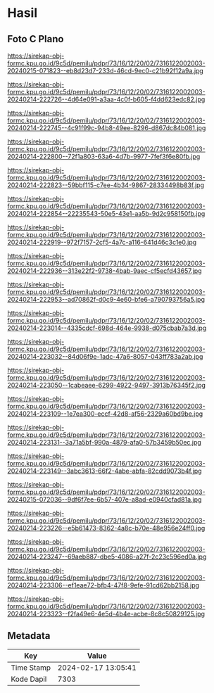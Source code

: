 # Hasil

## Foto C Plano

https://sirekap-obj-formc.kpu.go.id/9c5d/pemilu/pdpr/73/16/12/20/02/7316122002003-20240215-071823--eb8d23d7-233d-46cd-9ec0-c21b92f12a9a.jpg

https://sirekap-obj-formc.kpu.go.id/9c5d/pemilu/pdpr/73/16/12/20/02/7316122002003-20240214-222726--4d64e091-a3aa-4c0f-b605-f4dd623edc82.jpg

https://sirekap-obj-formc.kpu.go.id/9c5d/pemilu/pdpr/73/16/12/20/02/7316122002003-20240214-222745--4c91f99c-94b8-49ee-8296-d867dc84b081.jpg

https://sirekap-obj-formc.kpu.go.id/9c5d/pemilu/pdpr/73/16/12/20/02/7316122002003-20240214-222800--72f1a803-63a6-4d7b-9977-7fef3f6e80fb.jpg

https://sirekap-obj-formc.kpu.go.id/9c5d/pemilu/pdpr/73/16/12/20/02/7316122002003-20240214-222823--59bbf115-c7ee-4b34-9867-28334498b83f.jpg

https://sirekap-obj-formc.kpu.go.id/9c5d/pemilu/pdpr/73/16/12/20/02/7316122002003-20240214-222854--22235543-50e5-43e1-aa5b-9d2c958150fb.jpg

https://sirekap-obj-formc.kpu.go.id/9c5d/pemilu/pdpr/73/16/12/20/02/7316122002003-20240214-222919--972f7157-2cf5-4a7c-a116-641d46c3c1e0.jpg

https://sirekap-obj-formc.kpu.go.id/9c5d/pemilu/pdpr/73/16/12/20/02/7316122002003-20240214-222936--313e22f2-9738-4bab-9aec-cf5ecfd43657.jpg

https://sirekap-obj-formc.kpu.go.id/9c5d/pemilu/pdpr/73/16/12/20/02/7316122002003-20240214-222953--ad70862f-d0c9-4e60-bfe6-a790793756a5.jpg

https://sirekap-obj-formc.kpu.go.id/9c5d/pemilu/pdpr/73/16/12/20/02/7316122002003-20240214-223014--4335cdcf-698d-464e-9938-d075cbab7a3d.jpg

https://sirekap-obj-formc.kpu.go.id/9c5d/pemilu/pdpr/73/16/12/20/02/7316122002003-20240214-223032--84d06f9e-1adc-47a6-8057-043ff783a2ab.jpg

https://sirekap-obj-formc.kpu.go.id/9c5d/pemilu/pdpr/73/16/12/20/02/7316122002003-20240214-223050--1cabeaee-6299-4922-9497-3913b76345f2.jpg

https://sirekap-obj-formc.kpu.go.id/9c5d/pemilu/pdpr/73/16/12/20/02/7316122002003-20240214-223109--1e7ea300-eccf-42d8-af56-2329a60bd9be.jpg

https://sirekap-obj-formc.kpu.go.id/9c5d/pemilu/pdpr/73/16/12/20/02/7316122002003-20240214-223131--3a71a5bf-990a-4879-afa0-57b3459b50ec.jpg

https://sirekap-obj-formc.kpu.go.id/9c5d/pemilu/pdpr/73/16/12/20/02/7316122002003-20240214-223149--3abc3613-66f2-4abe-abfa-82cdd9073b4f.jpg

https://sirekap-obj-formc.kpu.go.id/9c5d/pemilu/pdpr/73/16/12/20/02/7316122002003-20240215-072036--9df6f7ee-6b57-407e-a8ad-e0940cfad81a.jpg

https://sirekap-obj-formc.kpu.go.id/9c5d/pemilu/pdpr/73/16/12/20/02/7316122002003-20240214-223226--e5b61473-8362-4a8c-b70e-48e956e24ff0.jpg

https://sirekap-obj-formc.kpu.go.id/9c5d/pemilu/pdpr/73/16/12/20/02/7316122002003-20240214-223247--69aeb887-dbe5-4086-a27f-2c23c596ed0a.jpg

https://sirekap-obj-formc.kpu.go.id/9c5d/pemilu/pdpr/73/16/12/20/02/7316122002003-20240214-223306--ef1eae72-bfb4-47f8-9efe-91cd62bb2158.jpg

https://sirekap-obj-formc.kpu.go.id/9c5d/pemilu/pdpr/73/16/12/20/02/7316122002003-20240214-223323--f2fa49e6-4e5d-4b4e-acbe-8c8c50829125.jpg


## Metadata

| Key        | Value               |
| ---------- | ------------------- |
| Time Stamp | 2024-02-17 13:05:41 |
| Kode Dapil | 7303                |



